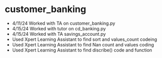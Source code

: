 # customer_banking
- 4/11/24 Worked with TA on customer_banking.py
- 4/15/24 Worked with tutor on cd_banking.py
- 4/15/24 Worked with TA savings_account.py
- Used Xpert Learning Assistant to find sort and values_count codeing
- Used Xpert Learning Assistant to find Nan count and values coding
- Used Xpert Learning Assistant to find discribe() code and function
